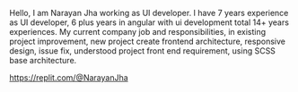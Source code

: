 Hello, 
I am Narayan Jha working as UI developer. I have 7 years experience as UI developer, 6 plus years in angular with ui development total 14+ years experiences. My current company job and responsibilities, in existing project improvement, new project create frontend architecture, responsive design, issue fix, understood project front end requirement, using SCSS base architecture.

https://replit.com/@NarayanJha
